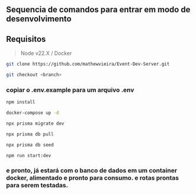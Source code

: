 ## Sequencia de comandos para entrar em modo de desenvolvimento

## Requisitos
> Node v22.X /
> Docker



```bash
git clone https://github.com/mathewvieira/Event-Dev-Server.git

git checkout <branch>
```
### copiar o .env.example para um arquivo .env
```bash
npm install

docker-compose up -d

npx prisma migrate dev

npx prisma db pull

npx prisma db seed

npm run start:dev
```
### e pronto, já estará com o banco de dados em um container docker, alimentado e pronto para consumo. e rotas prontas para serem testadas.
